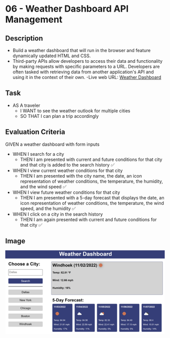 # 06 - Weather Dashboard API Management

## Description

- Build a weather dashboard that will run in the browser and feature dynamically updated HTML and CSS.
- Third-party APIs allow developers to access their data and functionality by making requests with specific parameters to a URL. Developers are often tasked with retrieving data from another application's API and using it in the context of their own.
-Live web URL: [Weather Dashboard](https://johanbotes.github.io/jb-SMU06-WeatherDashboard/)

## Task
- AS A traveler
  - I WANT to see the weather outlook for multiple cities
  -  SO THAT I can plan a trip accordingly

## Evaluation Criteria

GIVEN a weather dashboard with form inputs
- WHEN I search for a city
  - THEN I am presented with current and future conditions for that city and that city is added to the search history  ✅
- WHEN I view current weather conditions for that city
  - THEN I am presented with the city name, the date, an icon representation of weather conditions, the temperature, the humidity, and the wind speed ✅
- WHEN I view future weather conditions for that city
  - THEN I am presented with a 5-day forecast that displays the date, an icon representation of weather conditions, the temperature, the wind speed, and the humidity  ✅
- WHEN I click on a city in the search history
  - THEN I am again presented with current and future conditions for that city  ✅

## Image

![Weather Dashboard](https://github.com/JohanBotes/jb-SMU06-WeatherDashboard/blob/main/WeatherDashBoard.png)

